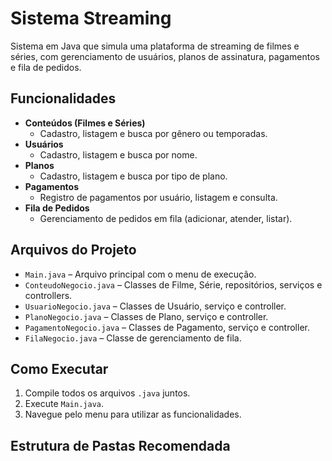 # Sistema Streaming

Sistema em Java que simula uma plataforma de streaming de filmes e séries, com gerenciamento de usuários, planos de assinatura, pagamentos e fila de pedidos.

## **Funcionalidades**

- **Conteúdos (Filmes e Séries)**
  - Cadastro, listagem e busca por gênero ou temporadas.
- **Usuários**
  - Cadastro, listagem e busca por nome.
- **Planos**
  - Cadastro, listagem e busca por tipo de plano.
- **Pagamentos**
  - Registro de pagamentos por usuário, listagem e consulta.
- **Fila de Pedidos**
  - Gerenciamento de pedidos em fila (adicionar, atender, listar).

## **Arquivos do Projeto**

- `Main.java` – Arquivo principal com o menu de execução.
- `ConteudoNegocio.java` – Classes de Filme, Série, repositórios, serviços e controllers.
- `UsuarioNegocio.java` – Classes de Usuário, serviço e controller.
- `PlanoNegocio.java` – Classes de Plano, serviço e controller.
- `PagamentoNegocio.java` – Classes de Pagamento, serviço e controller.
- `FilaNegocio.java` – Classe de gerenciamento de fila.

## **Como Executar**

1. Compile todos os arquivos `.java` juntos.
2. Execute `Main.java`.
3. Navegue pelo menu para utilizar as funcionalidades.

## **Estrutura de Pastas Recomendada**
